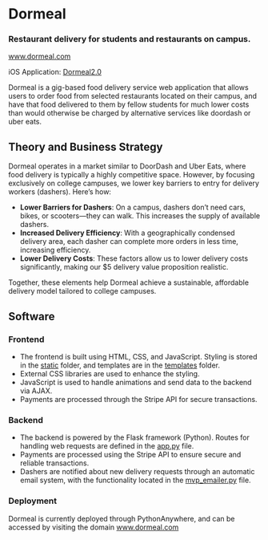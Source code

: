 # Dormeal
### Restaurant delivery for students and restaurants on campus.
www.dormeal.com

iOS Application: [Dormeal2.0](https://github.com/AnthonyCampos1234/Dormeal2.0)

Dormeal is a gig-based food delivery service web application that allows users to order food from selected restaurants located on their campus, and have that food delivered to them 
by fellow students for much lower costs than would otherwise be charged by alternative services like doordash or uber eats.
## Theory and Business Strategy

Dormeal operates in a market similar to DoorDash and Uber Eats, where food delivery is typically a highly competitive space. However, by focusing exclusively on college campuses, we lower key barriers to entry for delivery workers (dashers). Here’s how:

- **Lower Barriers for Dashers**: On a campus, dashers don’t need cars, bikes, or scooters—they can walk. This increases the supply of available dashers.
- **Increased Delivery Efficiency**: With a geographically condensed delivery area, each dasher can complete more orders in less time, increasing efficiency.
- **Lower Delivery Costs**: These factors allow us to lower delivery costs significantly, making our $5 delivery value proposition realistic.

Together, these elements help Dormeal achieve a sustainable, affordable delivery model tailored to college campuses.

## Software

### Frontend
- The frontend is built using HTML, CSS, and JavaScript. Styling is stored in the [static](https://github.com/IpDaniel/dormeal/tree/main/static) folder, and templates are in the [templates](https://github.com/IpDaniel/dormeal/tree/main/templates) folder.
- External CSS libraries are used to enhance the styling.
- JavaScript is used to handle animations and send data to the backend via AJAX.
- Payments are processed through the Stripe API for secure transactions.

### Backend
- The backend is powered by the Flask framework (Python). Routes for handling web requests are defined in the [app.py](https://github.com/IpDaniel/dormeal/blob/main/app.py) file.
- Payments are processed using the Stripe API to ensure secure and reliable transactions.
- Dashers are notified about new delivery requests through an automatic email system, with the functionality located in the [mvp_emailer.py](https://github.com/IpDaniel/dormeal/blob/main/scripts/mvp_emailer.py) file.

### Deployment

Dormeal is currently deployed through PythonAnywhere, and can be accessed by visiting the domain www.dormeal.com

